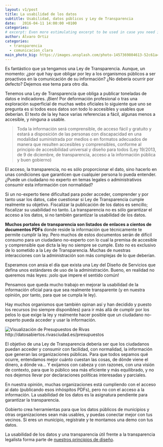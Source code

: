 ```yaml
---
layout: v1/post
title: La usabilidad de los datos
subtitle: Usabilidad, datos públicos y Ley de Transparencia
date:   2016-04-11 14:00:00 +0100
categories:
# excerpt: Even more estimulating excerpt to be used in case you need it.
author: Álvaro Ortiz
categories:
  - transparencia
  - comunicacion_clara
main_photo_big: https://images.unsplash.com/photo-1457369804613-52c61a468e7d?crop=entropy&fit=crop&fm=jpg&h=700&ixjsv=2.1.0&ixlib=rb-0.3.5&q=80&w=1600
---
```


Es fantástico que ya tengamos una Ley de Transparencia. Aunque, un momento: ¿por qué hay que obligar por ley a los organismos públicos a ser proactivos en la comunicación de su información? ¿No debería ocurrir por defecto? Dejemos ese tema para otro día.

Tenemos una Ley de Transparencia que obliga a publicar toneladas de datos e indicadores. ¡Bien! Por deformación profesional o tras una exploración superficial de muchas webs oficiales lo siguiente que uno se pregunta es si todos esos datos son todo lo accesibles y usables que deberían. El texto de la ley hace varias referencias a fácil, algunas menos a accesible, y ninguna a usable.

<blockquote>
Toda la información será comprensible, de acceso fácil y gratuito y estará a disposición de las personas con discapacidad en una modalidad suministrada por medios o en formatos adecuados de manera que resulten accesibles y comprensibles, conforme al principio de accesibilidad universal y diseño para todos (Ley 19/2013, de 9 de diciembre, de transparencia, acceso a la información pública y buen gobierno)
</blockquote>

El acceso, la transparencia, no es sólo proporcionar el dato, sino hacerlo en unas condiciones que garanticen que cualquier persona lo pueda entender. ¿Puede un ciudadano no experto en temas legales o administrativos consumir esta información con normalidad?

Si un no-experto tiene dificultad para poder acceder, comprender y por tanto usar los datos, cabe cuestionar si Ley de Transparencia cumple realmente su objetivo. Fiscalizar la publicación de los datos es sencillo; fiscalizar su usabilidad no tanto. La transparencia no es sólo garantizar el acceso a los datos, si no también garantizar la usabilidad de los datos.

**Muchos portales de transparencia son listados de enlaces a cientos de documentos PDFs** donde reside la información que técnicamente te permite cumplir la ley. Pero muchos de estos documentos serán de difícil consumo para un ciudadano no-experto con lo cual la premisa de accesible y comprensible que dicta la ley no siempre se cumple. Esto no es exclusivo de lo sometido a la Ley de Transparencia. Muchas de nuestras interacciones con la administración son más complejas de lo que deberían.

Esperamos con ansia el día que exista una Ley del Diseño de Servicios que defina unos estándares de uso de la administración. Bueno, en realidad no queremos más leyes: ¡solo que impere el sentido común!

Pensamos que queda mucho trabajo en mejorar la usabilidad de la información oficial para que sea realmente transparente (y en nuestra opinión, por tanto, para que se cumpla le ley).

Hay muchos organismos que también opinan así y han decidido y puesto los recursos (no siempre disponibles) para ir más allá de cumplir por los pelos lo que exige la ley y realmente hacer posible que un ciudadano no-experto pueda acceder y usar la información.

<img src="https://cdn-images-1.medium.com/max/800/1*DHWx50MuMXJ8H8m3COX7CQ.png" class='caption' title='Visualización de Presupuestos de Rivas http://datosabiertos.rivasciudad.es/presupuestos'>

El objetivo de una Ley de Transparencia debería ser que los ciudadanos puedan acceder y consumir con facilidad, con normalidad, la información que generan las organizaciones públicas. Para que todos sepamos qué ocurre, entendamos mejor cuánto cuestan las cosas, de dónde viene el dinero, a dónde va… Y exijamos con cabeza y con razones, con una visión de contexto, para que lo público sea más eficiente y más equilibrado, y no nos dejemos llevar por declaraciones políticas interesadas y parciales.

En nuestra opinión, muchas organizaciones está cumpliendo con el acceso al dato (publicando esos inhóspitos PDFs), pero no con el acceso a la información. La usabilidad de los datos es la asignatura pendiente para garantizar la transparencia.

Gobierto crea herramientas para que los datos públicos de municipios y otras organizaciones sean más usables, y puedas conectar mejor con tus vecinos. Si eres un municipio, regístrate y te montamos una demo con tus datos.

La usabilidad de los datos y una transparencia útil frente a la transparencia legalista forma parte de [nuestros principios de diseño](/blog/20170711-principios-de-diseno-gobierto.html).
